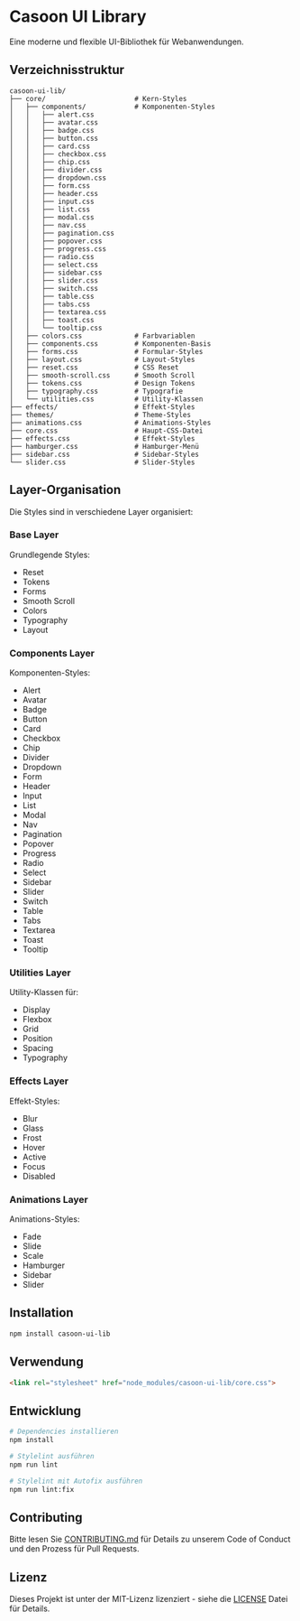 # Casoon UI Library

Eine moderne und flexible UI-Bibliothek für Webanwendungen.

## Verzeichnisstruktur

```
casoon-ui-lib/
├── core/                      # Kern-Styles
│   ├── components/            # Komponenten-Styles
│   │   ├── alert.css
│   │   ├── avatar.css
│   │   ├── badge.css
│   │   ├── button.css
│   │   ├── card.css
│   │   ├── checkbox.css
│   │   ├── chip.css
│   │   ├── divider.css
│   │   ├── dropdown.css
│   │   ├── form.css
│   │   ├── header.css
│   │   ├── input.css
│   │   ├── list.css
│   │   ├── modal.css
│   │   ├── nav.css
│   │   ├── pagination.css
│   │   ├── popover.css
│   │   ├── progress.css
│   │   ├── radio.css
│   │   ├── select.css
│   │   ├── sidebar.css
│   │   ├── slider.css
│   │   ├── switch.css
│   │   ├── table.css
│   │   ├── tabs.css
│   │   ├── textarea.css
│   │   ├── toast.css
│   │   └── tooltip.css
│   ├── colors.css             # Farbvariablen
│   ├── components.css         # Komponenten-Basis
│   ├── forms.css              # Formular-Styles
│   ├── layout.css             # Layout-Styles
│   ├── reset.css              # CSS Reset
│   ├── smooth-scroll.css      # Smooth Scroll
│   ├── tokens.css             # Design Tokens
│   ├── typography.css         # Typografie
│   └── utilities.css          # Utility-Klassen
├── effects/                   # Effekt-Styles
├── themes/                    # Theme-Styles
├── animations.css             # Animations-Styles
├── core.css                   # Haupt-CSS-Datei
├── effects.css                # Effekt-Styles
├── hamburger.css              # Hamburger-Menü
├── sidebar.css                # Sidebar-Styles
└── slider.css                 # Slider-Styles
```

## Layer-Organisation

Die Styles sind in verschiedene Layer organisiert:

### Base Layer
Grundlegende Styles:
- Reset
- Tokens
- Forms
- Smooth Scroll
- Colors
- Typography
- Layout

### Components Layer
Komponenten-Styles:
- Alert
- Avatar
- Badge
- Button
- Card
- Checkbox
- Chip
- Divider
- Dropdown
- Form
- Header
- Input
- List
- Modal
- Nav
- Pagination
- Popover
- Progress
- Radio
- Select
- Sidebar
- Slider
- Switch
- Table
- Tabs
- Textarea
- Toast
- Tooltip

### Utilities Layer
Utility-Klassen für:
- Display
- Flexbox
- Grid
- Position
- Spacing
- Typography

### Effects Layer
Effekt-Styles:
- Blur
- Glass
- Frost
- Hover
- Active
- Focus
- Disabled

### Animations Layer
Animations-Styles:
- Fade
- Slide
- Scale
- Hamburger
- Sidebar
- Slider

## Installation

```bash
npm install casoon-ui-lib
```

## Verwendung

```html
<link rel="stylesheet" href="node_modules/casoon-ui-lib/core.css">
```

## Entwicklung

```bash
# Dependencies installieren
npm install

# Stylelint ausführen
npm run lint

# Stylelint mit Autofix ausführen
npm run lint:fix
```

## Contributing

Bitte lesen Sie [CONTRIBUTING.md](CONTRIBUTING.md) für Details zu unserem Code of Conduct und den Prozess für Pull Requests.

## Lizenz

Dieses Projekt ist unter der MIT-Lizenz lizenziert - siehe die [LICENSE](LICENSE) Datei für Details.
